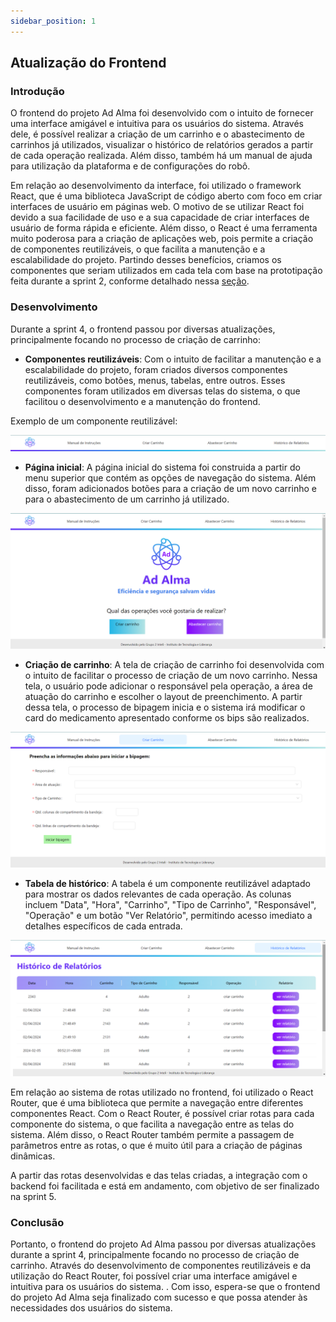 ```yaml
---
sidebar_position: 1
---
```

## Atualização do Frontend

### Introdução

O frontend do projeto Ad Alma foi desenvolvido com o intuito de fornecer uma interface amigável e intuitiva para os usuários do sistema. Através dele, é possível realizar a criação de um carrinho e o abastecimento de carrinhos já utilizados, visualizar o histórico de relatórios gerados a partir de cada operação realizada. Além disso, também há um manual de ajuda para utilização da plataforma e de configurações do robô.

Em relação ao desenvolvimento da interface, foi utilizado o framework React, que é uma biblioteca JavaScript de código aberto com foco em criar interfaces de usuário em páginas web. O motivo de se utilizar React foi devido a sua facilidade de uso e a sua capacidade de criar interfaces de usuário de forma rápida e eficiente. Além disso, o React é uma ferramenta muito poderosa para a criação de aplicações web, pois permite a criação de componentes reutilizáveis, o que facilita a manutenção e a escalabilidade do projeto. Partindo desses benefícios, criamos os componentes que seriam utilizados em cada tela com base na prototipação feita durante a sprint 2, conforme detalhado nessa [seção](../Sprint%202/wireframe_e_telas.mdx).

### Desenvolvimento

Durante a sprint 4, o frontend passou por diversas atualizações, principalmente focando no processo de criação de carrinho:

- **Componentes reutilizáveis**: Com o intuito de facilitar a manutenção e a escalabilidade do projeto, foram criados diversos componentes reutilizáveis, como botões, menus, tabelas, entre outros. Esses componentes foram utilizados em diversas telas do sistema, o que facilitou o desenvolvimento e a manutenção do frontend.

Exemplo de um componente reutilizável:

![menu superior](../../static/img/telas/navbar.png)

- **Página inicial**: A página inicial do sistema foi construida a partir do menu superior que contém as opções de navegação do sistema. Além disso, foram adicionados botões para a criação de um novo carrinho e para o abastecimento de um carrinho já utilizado.

![Home](../../static/img/telas/home.png)

- **Criação de carrinho**: A tela de criação de carrinho foi desenvolvida com o intuito de facilitar o processo de criação de um novo carrinho. Nessa tela, o usuário pode adicionar o responsável pela operação, a área de atuação do carrinho e escolher o layout de preenchimento. A partir dessa tela, o processo de bipagem inicia e o sistema irá modificar o card do medicamento apresentado conforme os bips são realizados.

![Criação de carrinho](../../static/img/telas/criar_carrinho.png)


- **Tabela de histórico**: A tabela é um componente reutilizável adaptado para mostrar os dados relevantes de cada operação. As colunas incluem "Data", "Hora", "Carrinho", "Tipo de Carrinho", "Responsável", "Operação" e um botão "Ver Relatório", permitindo acesso imediato a detalhes específicos de cada entrada.

![Histórico de Relatórios](../../static/img/telas/historico_relatorios.png)

Em relação ao sistema de rotas utilizado no frontend, foi utilizado o React Router, que é uma biblioteca que permite a navegação entre diferentes componentes React. Com o React Router, é possível criar rotas para cada componente do sistema, o que facilita a navegação entre as telas do sistema. Além disso, o React Router também permite a passagem de parâmetros entre as rotas, o que é muito útil para a criação de páginas dinâmicas.

A partir das rotas desenvolvidas e das telas criadas, a integração com o backend foi facilitada e está em andamento, com objetivo de ser finalizado na sprint 5.

### Conclusão

Portanto, o frontend do projeto Ad Alma passou por diversas atualizações durante a sprint 4, principalmente focando no processo de criação de carrinho. Através do desenvolvimento de componentes reutilizáveis e da utilização do React Router, foi possível criar uma interface amigável e intuitiva para os usuários do sistema. . Com isso, espera-se que o frontend do projeto Ad Alma seja finalizado com sucesso e que possa atender às necessidades dos usuários do sistema.